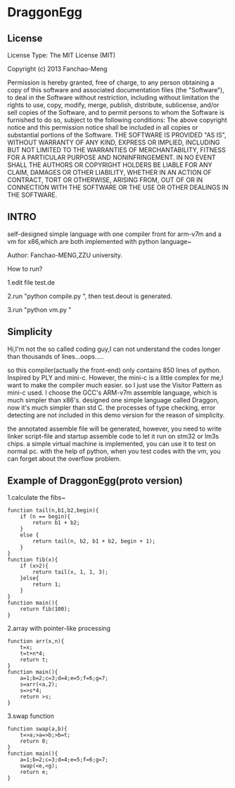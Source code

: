 DraggonEgg
==========

License 
-------
License Type: The MIT License (MIT)

Copyright (c)  2013 Fanchao-Meng 

Permission is hereby granted, free of charge, to any person obtaining a copy of this software and associated documentation files (the "Software"), to deal in the Software without restriction, including without limitation the rights to use, copy, modify, merge, publish, distribute, sublicense, and/or sell copies of the Software, and to permit persons to whom the Software is furnished to do so, subject to the following conditions:
The above copyright notice and this permission notice shall be included in all copies or substantial portions of the Software.
THE SOFTWARE IS PROVIDED "AS IS", WITHOUT WARRANTY OF ANY KIND, EXPRESS OR IMPLIED, INCLUDING BUT NOT LIMITED TO THE WARRANTIES OF MERCHANTABILITY, FITNESS FOR A PARTICULAR PURPOSE AND NONINFRINGEMENT. IN NO EVENT SHALL THE AUTHORS OR COPYRIGHT HOLDERS BE LIABLE FOR ANY CLAIM, DAMAGES OR OTHER LIABILITY, WHETHER IN AN ACTION OF CONTRACT, TORT OR OTHERWISE, ARISING FROM, OUT OF OR IN CONNECTION WITH THE SOFTWARE OR THE USE OR OTHER DEALINGS IN THE SOFTWARE.


INTRO
-------
self-designed simple language with one compiler front for arm-v7m and a vm for x86,which are both implemented with python language~

Author: Fanchao-MENG,ZZU university.


How to run?

1.edit file test.de

2.run "python compile.py ", then test.deout is generated.

3.run "python vm.py "

Simplicity
--------------------
Hi,I'm not the so called coding guy,I can not understand the codes longer than 
thousands of lines...oops.....

so this compiler(actually the front-end) only contains 850 lines of python.
Inspired by PLY and mini-c.
However, the mini-c is a little complex for me,I want to make the compiler much easier.
so I just use the Visitor Pattern as mini-c used.
I choose the GCC's ARM-v7m assemble language, which is much simpler than x86's.
designed one simple language called Draggon, now it's much simpler than std C.
the processes of type checking, error detecting are not included in this demo version for the reason of simplicity.


the annotated assemble file will be generated, however, you need to write linker script-file and 
startup assemble code to let it run on stm32 or lm3s chips.
a simple virtual machine is implemented, you can use it to test on normal pc.
with the help of python, when you test codes with the vm, you can forget about 
the overflow problem.


Example of DraggonEgg(proto version)
------------------------------------

1.calculate the fibs~


	function tail(n,b1,b2,begin){ 
		if (n == begin){ 
			return b1 + b2;
		} 
		else { 
			return tail(n, b2, b1 + b2, begin + 1);
		}
	}
	function fib(x){
		if (x>2){
			return tail(x, 1, 1, 3); 
		}else{
			return 1;
		}
	}
	function main(){
		return fib(100);
	}

2.array with pointer-like processing


	function arr(x,n){
		t=x;
		t=t+n*4; 
		return t;
	}
	function main(){
		a=1;b=2;c=3;d=4;e=5;f=6;g=7;  
		s=arr(<a,2);
		s=>s*4;
		return >s;
	}

3.swap function


	function swap(a,b){  
	    t=>a;>a=>b;>b=t;
	    return 0;
	} 
	function main(){
	    a=1;b=2;c=3;d=4;e=5;f=6;g=7;  
	    swap(<e,<g);
	    return e;
	}